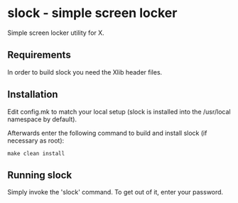 # slock - simple screen locker

Simple screen locker utility for X.

## Requirements

In order to build slock you need the Xlib header files.

## Installation

Edit config.mk to match your local setup (slock is installed into
the /usr/local namespace by default).

Afterwards enter the following command to build and install slock
(if necessary as root):

    make clean install

## Running slock

Simply invoke the 'slock' command. To get out of it, enter your password.
